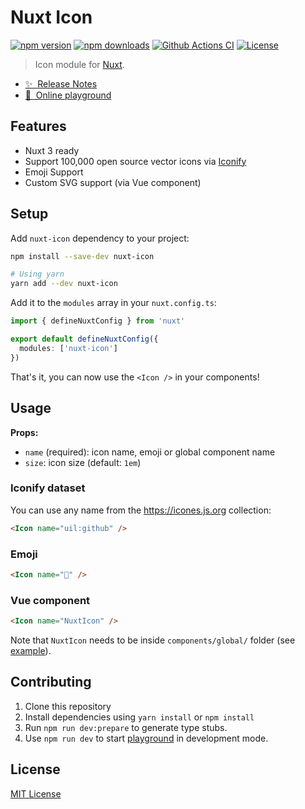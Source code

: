<!-- [![@nuxtjs/strapi](./docs/public/cover.jpg)](https://strapi.nuxtjs.org) -->

# Nuxt Icon

[![npm version][npm-version-src]][npm-version-href]
[![npm downloads][npm-downloads-src]][npm-downloads-href]
[![Github Actions CI][github-actions-ci-src]][github-actions-ci-href]
[![License][license-src]][license-href]

> Icon module for [Nuxt](https://v3.nuxtjs.org).

- [✨ &nbsp;Release Notes](https://github.com/Atinux/nuxt-icon/releases)
- [🏀 &nbsp;Online playground](https://stackblitz.com/edit/nuxt-icon-playground?file=app.vue)

## Features

- Nuxt 3 ready
- Support 100,000 open source vector icons via [Iconify](https://iconify.design)
- Emoji Support
- Custom SVG support (via Vue component)

## Setup

Add `nuxt-icon` dependency to your project:

```bash
npm install --save-dev nuxt-icon

# Using yarn
yarn add --dev nuxt-icon
```

Add it to the `modules` array in your `nuxt.config.ts`:

```ts
import { defineNuxtConfig } from 'nuxt'

export default defineNuxtConfig({
  modules: ['nuxt-icon']
})
```

That's it, you can now use the `<Icon />` in your components!

## Usage

**Props:**
- `name` (required): icon name, emoji or global component name
- `size`: icon size (default: `1em`)

### Iconify dataset

You can use any name from the https://icones.js.org collection:

```html
<Icon name="uil:github" />
```

### Emoji

```html
<Icon name="🚀" />
```

### Vue component

```html
<Icon name="NuxtIcon" />
```

Note that `NuxtIcon` needs to be inside `components/global/` folder (see [example](./playground/components/global/NuxtIcon.vue)).

## Contributing

1. Clone this repository
2. Install dependencies using `yarn install` or `npm install`
3. Run `npm run dev:prepare` to generate type stubs.
4. Use `npm run dev` to start [playground](./playground) in development mode.

## License

[MIT License](./LICENSE)

<!-- Badges -->
[npm-version-src]: https://img.shields.io/npm/v/nuxt-icon/latest.svg
[npm-version-href]: https://npmjs.com/package/nuxt-icon

[npm-downloads-src]: https://img.shields.io/npm/dt/nuxt-icon.svg
[npm-downloads-href]: https://npmjs.com/package/nuxt-icon

[github-actions-ci-src]: https://github.com/Atinux/nuxt-icon/workflows/ci/badge.svg
[github-actions-ci-href]: https://github.com/AtinuxZ/nuxt-icon/actions?query=workflow%3Aci

[license-src]: https://img.shields.io/npm/l/nuxt-icon.svg
[license-href]: https://npmjs.com/package/nuxt-icon
